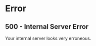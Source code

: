 Error
=====

500 - Internal Server Error
---------------------------

Your internal server looks very erroneous.
